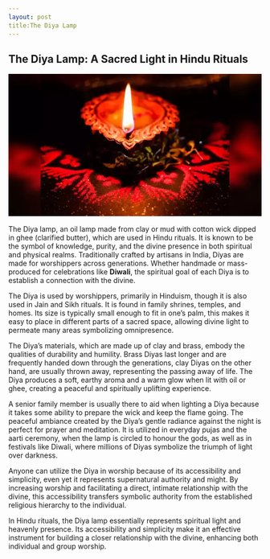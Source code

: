 ```yaml
---
layout: post
title:The Diya Lamp
---
```


## The Diya Lamp: A Sacred Light in Hindu Rituals

![image](https://github.com/ireneagoye/Blog-Assignment/blob/master/assets/107369463.webp)

The Diya lamp, an oil lamp made from clay or mud with cotton wick dipped in ghee (clarified butter), which are used in Hindu rituals. It is known to be the symbol of knowledge, purity, and the divine presence in both spiritual and physical realms. Traditionally crafted by artisans in India, Diyas are made for worshippers across generations.  Whether handmade or mass-produced for celebrations like **Diwali**, the spiritual goal of each Diya is to establish a connection with the divine.

The Diya is used by worshippers, primarily in Hinduism, though it is also used in Jain and Sikh rituals. It is found in family shrines, temples, and homes. Its size is typically small enough to fit in one’s palm, this makes it easy to place in different parts of a sacred space, allowing divine light  to permeate many areas symbolizing omnipresence. 

The Diya’s materials, which are made up of clay and brass, embody the qualities of durability and humility. Brass Diyas last longer and are frequently handed down through the generations, clay Diyas on the other hand, are usually thrown away, representing the passing away of life. The Diya produces a soft, earthy aroma and a warm glow when lit with oil or ghee, creating a peaceful and spiritually uplifting experience.

A senior family member is usually there to aid when lighting a Diya because it takes some ability to prepare  the wick and keep the flame going. The peaceful ambiance created by the Diya’s gentle radiance against the night is perfect for prayer and meditation. It is utilized in everyday pujas and the aarti ceremony, when the lamp is circled to honour the gods, as well as in festivals like Diwali, where millions of Diyas symbolize the triumph of light over darkness.

Anyone can utilize the Diya in worship because of its accessibility and simplicity, even yet it represents supernatural authority and might. By increasing worship and facilitating a direct, intimate relationship with the divine, this accessibility transfers symbolic authority from the established religious hierarchy to the individual.

In Hindu rituals, the Diya lamp essentially represents spiritual light and heavenly presence. Its accessibility and simplicity make it an effective instrument for building a closer relationship with the divine, enhancing both individual and group worship.
